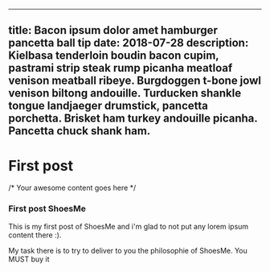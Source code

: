 <!-- /blog/first-post.md -->
---
title: Bacon ipsum dolor amet hamburger pancetta ball tip
date: 2018-07-28
description:
    Kielbasa tenderloin boudin bacon cupim, pastrami strip steak rump picanha meatloaf venison meatball ribeye. Burgdoggen t-bone jowl venison biltong andouille. Turducken shankle tongue landjaeger drumstick, pancetta porchetta. Brisket ham turkey andouille picanha. Pancetta chuck shank ham.
---

# First post

/* Your awesome content goes here */

### First post ShoesMe

This is my first post of ShoesMe and i'm glad to not put any lorem ipsum content there :). 

My task there is to try to deliver to you the philosophie of ShoesMe. You MUST buy it